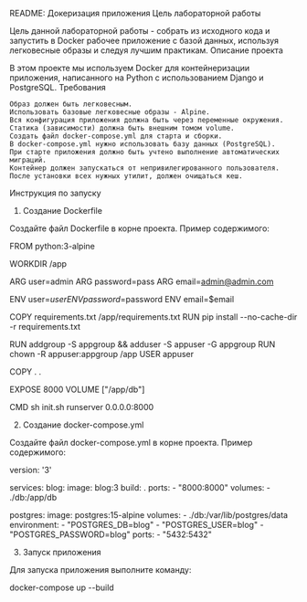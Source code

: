 README: Докеризация приложения
Цель лабораторной работы

Цель данной лабораторной работы - собрать из исходного кода и запустить в Docker рабочее приложение с базой данных, используя легковесные образы и следуя лучшим практикам.
Описание проекта

В этом проекте мы используем Docker для контейнеризации приложения, написанного на Python с использованием Django и PostgreSQL.
Требования

    Образ должен быть легковесным.
    Использовать базовые легковесные образы - Alpine.
    Вся конфигурация приложения должна быть через переменные окружения.
    Статика (зависимости) должна быть внешним томом volume.
    Создать файл docker-compose.yml для старта и сборки.
    В docker-compose.yml нужно использовать базу данных (PostgreSQL).
    При старте приложения должно быть учтено выполнение автоматических миграций.
    Контейнер должен запускаться от непривилегированного пользователя.
    После установки всех нужных утилит, должен очищаться кеш.

Инструкция по запуску
1. Создание Dockerfile

Создайте файл Dockerfile в корне проекта. Пример содержимого:

FROM python:3-alpine

WORKDIR /app

ARG user=admin
ARG password=pass
ARG email=admin@admin.com

ENV user=$user
ENV password=$password
ENV email=$email

COPY requirements.txt /app/requirements.txt
RUN pip install --no-cache-dir -r requirements.txt

RUN addgroup -S appgroup && adduser -S appuser -G appgroup
RUN chown -R appuser:appgroup /app
USER appuser

COPY . .

EXPOSE 8000
VOLUME ["/app/db"]

CMD sh init.sh runserver 0.0.0.0:8000



2. Создание docker-compose.yml

Создайте файл docker-compose.yml в корне проекта. Пример содержимого:

version: '3'

services:
  blog:
    image: blog:3
    build: .
    ports:
      - "8000:8000"
    volumes:
      - ./db:/app/db
  
  postgres:
    image: postgres:15-alpine
    volumes:
      - ./db:/var/lib/postgres/data
    environment:
      - "POSTGRES_DB=blog"
      - "POSTGRES_USER=blog"
      - "POSTGRES_PASSWORD=blog"
    ports: 
      - "5432:5432"


3. Запуск приложения

Для запуска приложения выполните команду:

docker-compose up --build

